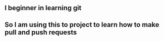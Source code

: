 ## I beginner in learning git

## So I am using this to project to learn how to make pull and push requests